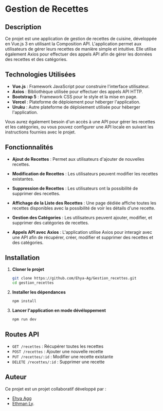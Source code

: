 # Gestion de Recettes

## Description

Ce projet est une application de gestion de recettes de cuisine, développée en Vue.js 3 en utilisant la Composition API. L'application permet aux utilisateurs de gérer leurs recettes de manière simple et intuitive. Elle utilise également Axios pour effectuer des appels API afin de gérer les données des recettes et des catégories.



## Technologies Utilisées

- **Vue.js** : Framework JavaScript pour construire l'interface utilisateur.
- **Axios** : Bibliothèque utilisée pour effectuer des appels API HTTP.
- **Bootstrap 5** : Framework CSS pour le style et la mise en page.
- **Vercel** : Plateforme de déploiement pour héberger l'application.
- **Uruku** : Autre plateforme de déploiement utilisée pour héberger l'application.



Vous aurez également besoin d'un accès à une API pour gérer les recettes et les catégories, ou vous pouvez configurer une API locale en suivant les instructions fournies avec le projet.



## Fonctionnalités

- **Ajout de Recettes** : Permet aux utilisateurs d'ajouter de nouvelles recettes.

- **Modification de Recettes** : Les utilisateurs peuvent modifier les recettes existantes.

- **Suppression de Recettes** : Les utilisateurs ont la possibilité de supprimer des recettes.

- **Affichage de la Liste des Recettes** : Une page dédiée affiche toutes les recettes disponibles avec la possibilité de voir les détails d'une recette.

- **Gestion des Catégories** : Les utilisateurs peuvent ajouter, modifier, et supprimer des catégories de recettes.

- **Appels API avec Axios** : L'application utilise Axios pour interagir avec une API afin de récupérer, créer, modifier et supprimer des recettes et des catégories.


## Installation

1. **Cloner le projet**

   ```bash
   git clone https://github.com/Ehya-Ag/Gestion_recettes.git
   cd gestion_recettes

2. **Installer les dépendances**

    ```bash
    npm install


3. **Lancer l'application en mode dévéloppement**

    ```bash
    npm run dev
    ```

## Routes API

- `GET /recettes` : Récupérer toutes les recettes
- `POST /recettes` : Ajouter une nouvelle recette
- `PUT /recettes/:id` : Modifier une recette existante
- `DELETE /recettes/:id` : Supprimer une recette


## Auteur

Ce projet est un projet collaboratif développé par :
- [Ehya Agg](https://github.com/Ehya-Ag) 
- [Ethman Ly](https://github.com/OusmaneLyDev).